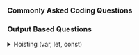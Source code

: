 ### Commonly Asked Coding Questions
### Output Based Questions

<details>
  <summary> Hoisting (var, let, const) </summary>
  
  #### Hoisting
  **Question 1** (Important):
  ```js
let arr = [1,2];
for(var i = 0; i<arr.length;i++){
setTimeout(()=>{
console.log(i);
},[1000])
}
```
**Output**:
```js
2
2
```
**Explanation**:
Since `var` is global-scoped, the value of `i` is shared across all iterations of the loop. By the time the `setTimeout` callbacks execute (after 1000ms), the loop will have completed, and `i` will have the value `2` (the length of the array).
`i = 0` for the 1st time
`i = 1` for the 2nd time 
Then `i = 2` checks the for loop length is `2 < 2` which is false but as i is `var` after settimeout `i` will be printed `2`

**Question 2**
```js

```
**Output**:
```js

```
**Explanation**:

**Question 3**
```js

```
**Output**:
```js

```
**Explanation**:

**Question 4**
```js

```
**Output**:
```js

```
**Explanation**:

**Question 5**
```js

```
**Output**:
```js

```
**Explanation**:

**Question 6**
```js

```
**Output**:
```js

```
**Explanation**:

**Question 7**
```js

```
**Output**:
```js

```
**Explanation**:

**Question 8**
```js

```
**Output**:
```js

```
**Explanation**:

**Question 9**
```js

```
**Output**:
```js

```
**Explanation**:

**Question 10**
```js

```
**Output**:
```js

```
**Explanation**:

**Question 11**
```js

```
**Output**:
```js

```
**Explanation**:

**Question 12**
```js

```
**Output**:
```js

```
**Explanation**:

**Question 13**
```js

```
**Output**:
```js

```
**Explanation**:

**Question 14**
```js

```
**Output**:
```js

```
**Explanation**:

**Question 15**
```js

```
**Output**:
```js

```
**Explanation**:

</details>
